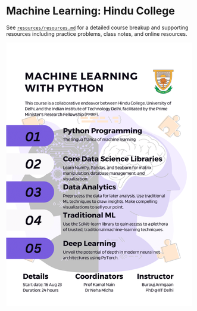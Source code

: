 # Machine Learning: Hindu College

See [`resources/resources.md`](resources/resources.md) for a detailed course breakup and supporting resources including practice problems, class notes, and online resources.

<img src="Poster.png" width="500">

